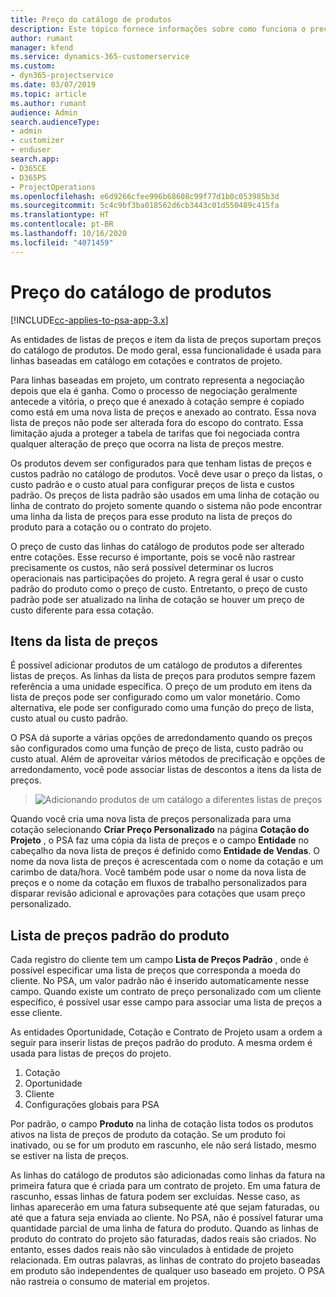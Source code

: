 ```yaml
---
title: Preço do catálogo de produtos
description: Este tópico fornece informações sobre como funciona o preço do catálogo de produtos no Dynamics 365 Project Service Automation (PSA).
author: rumant
manager: kfend
ms.service: dynamics-365-customerservice
ms.custom:
- dyn365-projectservice
ms.date: 03/07/2019
ms.topic: article
ms.author: rumant
audience: Admin
search.audienceType:
- admin
- customizer
- enduser
search.app:
- D365CE
- D365PS
- ProjectOperations
ms.openlocfilehash: e6d9266cfee996b68608c99f77d1b0c053985b3d
ms.sourcegitcommit: 5c4c9bf3ba018562d6cb3443c01d550489c415fa
ms.translationtype: HT
ms.contentlocale: pt-BR
ms.lasthandoff: 10/16/2020
ms.locfileid: "4071459"
---
```

# <a name="product-catalog-pricing"></a>Preço do catálogo de produtos 

[!INCLUDE[cc-applies-to-psa-app-3.x](../includes/cc-applies-to-psa-app-3x.md)]


As entidades de listas de preços e item da lista de preços suportam preços do catálogo de produtos. De modo geral, essa funcionalidade é usada para linhas baseadas em catálogo em cotações e contratos de projeto.

Para linhas baseadas em projeto, um contrato representa a negociação depois que ela é ganha. Como o processo de negociação geralmente antecede a vitória, o preço que é anexado à cotação sempre é copiado como está em uma nova lista de preços e anexado ao contrato. Essa nova lista de preços não pode ser alterada fora do escopo do contrato. Essa limitação ajuda a proteger a tabela de tarifas que foi negociada contra qualquer alteração de preço que ocorra na lista de preços mestre.

Os produtos devem ser configurados para que tenham listas de preços e custos padrão no catálogo de produtos. Você deve usar o preço da listas, o custo padrão e o custo atual para configurar preços de lista e custos padrão. Os preços de lista padrão são usados em uma linha de cotação ou linha de contrato do projeto somente quando o sistema não pode encontrar uma linha da lista de preços para esse produto na lista de preços do produto para a cotação ou o contrato do projeto.

O preço de custo das linhas do catálogo de produtos pode ser alterado entre cotações. Esse recurso é importante, pois se você não rastrear precisamente os custos, não será possível determinar os lucros operacionais nas participações do projeto. A regra geral é usar o custo padrão do produto como o preço de custo. Entretanto, o preço de custo padrão pode ser atualizado na linha de cotação se houver um preço de custo diferente para essa cotação.

## <a name="price-list-items"></a>Itens da lista de preços

É possível adicionar produtos de um catálogo de produtos a diferentes listas de preços. As linhas da lista de preços para produtos sempre fazem referência a uma unidade específica. O preço de um produto em itens da lista de preços pode ser configurado como um valor monetário. Como alternativa, ele pode ser configurado como uma função do preço de lista, custo atual ou custo padrão.

O PSA dá suporte a várias opções de arredondamento quando os preços são configurados como uma função de preço de lista, custo padrão ou custo atual. Além de aproveitar vários métodos de precificação e opções de arredondamento, você pode associar listas de descontos a itens da lista de preços. 

> ![Adicionando produtos de um catálogo a diferentes listas de preços](media/basic-guide-16.png)

Quando você cria uma nova lista de preços personalizada para uma cotação selecionando **Criar Preço Personalizado** na página **Cotação do Projeto** , o PSA faz uma cópia da lista de preços e o campo **Entidade** no cabeçalho da nova lista de preços é definido como **Entidade de Vendas**. O nome da nova lista de preços é acrescentada com o nome da cotação e um carimbo de data/hora. Você também pode usar o nome da nova lista de preços e o nome da cotação em fluxos de trabalho personalizados para disparar revisão adicional e aprovações para cotações que usam preço personalizado.

 
## <a name="default-product-price-list"></a>Lista de preços padrão do produto
Cada registro do cliente tem um campo **Lista de Preços Padrão** , onde é possível especificar uma lista de preços que corresponda a moeda do cliente. No PSA, um valor padrão não é inserido automaticamente nesse campo. Quando existe um contrato de preço personalizado com um cliente específico, é possível usar esse campo para associar uma lista de preços a esse cliente.

As entidades Oportunidade, Cotação e Contrato de Projeto usam a ordem a seguir para inserir listas de preços padrão do produto. A mesma ordem é usada para listas de preços do projeto.

1.  Cotação
2.  Oportunidade
3.  Cliente
4.  Configurações globais para PSA

Por padrão, o campo **Produto** na linha de cotação lista todos os produtos ativos na lista de preços de produto da cotação. Se um produto foi inativado, ou se for um produto em rascunho, ele não será listado, mesmo se estiver na lista de preços. 

As linhas do catálogo de produtos são adicionadas como linhas da fatura na primeira fatura que é criada para um contrato de projeto. Em uma fatura de rascunho, essas linhas de fatura podem ser excluídas. Nesse caso, as linhas aparecerão em uma fatura subsequente até que sejam faturadas, ou até que a fatura seja enviada ao cliente. No PSA, não é possível faturar uma quantidade parcial de uma linha de fatura do produto. Quando as linhas de produto do contrato do projeto são faturadas, dados reais são criados. No entanto, esses dados reais não são vinculados à entidade de projeto relacionada. Em outras palavras, as linhas de contrato do projeto baseadas em produto são independentes de qualquer uso baseado em projeto. O PSA não rastreia o consumo de material em projetos.
